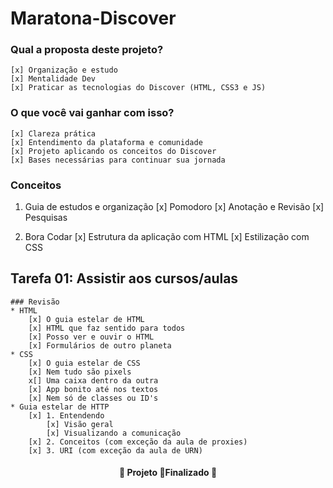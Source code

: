 ﻿# Maratona-Discover

### Qual a proposta deste projeto?
	[x] Organização e estudo
	[x] Mentalidade Dev
	[x] Praticar as tecnologias do Discover (HTML, CSS3 e JS)

### O que você vai ganhar com isso?
	[x] Clareza prática
	[x] Entendimento da plataforma e comunidade 
	[x] Projeto aplicando os conceitos do Discover
	[x] Bases necessárias para continuar sua jornada
	

### Conceitos


1. Guia de estudos e organização
	[x] Pomodoro
	[x] Anotação e Revisão
	[x] Pesquisas

2. Bora Codar
	[x] Estrutura da aplicação com HTML
	[x] Estilização com CSS

## Tarefa 01: Assistir aos cursos/aulas
	### Revisão
	* HTML
		[x] O guia estelar de HTML
		[x] HTML que faz sentido para todos
		[x] Posso ver e ouvir o HTML
		[x] Formulários de outro planeta
	* CSS
		[x] O guia estelar de CSS
		[x] Nem tudo são pixels
		x[] Uma caixa dentro da outra
		[x] App bonito até nos textos
		[x] Nem só de classes ou ID's
	* Guia estelar de HTTP
		[x] 1. Entendendo
			[x] Visão geral
			[x] Visualizando a comunicação
		[x] 2. Conceitos (com exceção da aula de proxies)
		[x] 3. URI (com exceção da aula de URN)


<h4 align="center"> 
	🚀 Projeto 🚀Finalizado 🚀
</h4>
